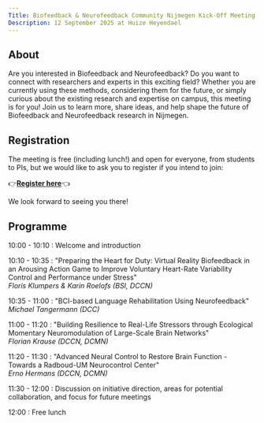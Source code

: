 ```yaml
---
Title: Biofeedback & Neurofeedback Community Nijmegen Kick-Off Meeting
Description: 12 September 2025 at Huize Heyendael
---
```


## About
Are you interested in Biofeedback and Neurofeedback? Do you want to connect with researchers and experts in this exciting field?
Whether you are currently using these methods, considering them for the future, or simply curious about the
existing research and expertise on campus, this meeting is for you! Join us to learn more, share ideas, and help
shape the future of Biofeedback and Neurofeedback research in Nijmegen.

## Registration
The meeting is free (including lunch!) and open for everyone, from students to PIs, but we would like to ask you to register if you intend to join:

👉**[Register here](https://eur01.safelinks.protection.outlook.com/?url=https%3A%2F%2Fforms.gle%2FsNeWrzRXWj8fD1XQ7&data=05%7C02%7Cflorian.krause%40donders.ru.nl%7Cf4cd84a74d0a4b82be3308dde61ddf90%7C084578d9400d4a5aa7c7e76ca47af400%7C1%7C0%7C638919738474049858%7CUnknown%7CTWFpbGZsb3d8eyJFbXB0eU1hcGkiOnRydWUsIlYiOiIwLjAuMDAwMCIsIlAiOiJXaW4zMiIsIkFOIjoiTWFpbCIsIldUIjoyfQ%3D%3D%7C0%7C%7C%7C&sdata=AyIZTz5ROYrWTV6Iw1wp8DoRM95%2BdVxapRJ83yBCryc%3D&reserved=0)**👈

We look forward to seeing you there!

## Programme

10:00 - 10:10
:   Welcome and introduction

10:10 - 10:35
:   "Preparing the Heart for Duty: Virtual Reality Biofeedback in an Arousing Action Game to Improve Voluntary Heart-Rate Variability Control and Performance under Stress"  
    _Floris Klumpers & Karin Roelofs (BSI, DCCN)_

10:35 - 11:00
:   "BCI-based Language Rehabilitation Using Neurofeedback"  
    _Michael Tangermann (DCC)_

11:00 - 11:20
:   "Building Resilience to Real-Life Stressors through Ecological Momentary Neuromodulation of Large-Scale Brain Networks"  
    _Florian Krause (DCCN, DCMN)_

11:20 - 11:30
:   "Advanced Neural Control to Restore Brain Function - Towards a Radboud-UM Neurocontrol Center"  
    _Erno Hermans (DCCN, DCMN)_

11:30 - 12:00
:   Discussion on initiative direction, areas for potential collaboration, and focus for future meetings

12:00
:   Free lunch
